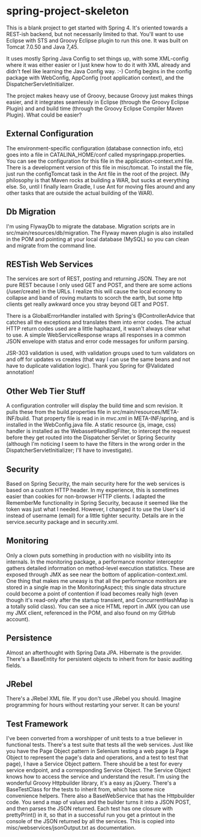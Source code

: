 spring-project-skeleton
=======================
This is a blank project to get started with Spring 4. It's oriented towards a REST-ish backend, but not necessarily limited to that.  You'll want to use
Eclipse with STS and Groovy Eclipse plugin to run this one.  It was built on Tomcat 7.0.50 and Java 7_45.

It uses mostly Spring Java Config to set things up, with some XML-config where it was either easier or I just knew how to do it with XML already and didn't
feel like learning the Java Config way.  :-) Config begins in the config package with WebConfig, AppConfig (root application context), and the 
DispatcherServletInitializer.

The project makes heavy use of Groovy, because Groovy just makes things easier, and it integrates seamlessly in Eclipse (through the Groovy Eclipse Plugin) and
and build time (through the Groovy Eclipse Compiler Maven Plugin).  What could be easier?

## External Configuration
The environment-specific configuration (database connection info, etc) goes into a file in CATALINA_HOME/conf called myspringapp.properties.  You can see the 
configuration for this file in the application-context.xml file.  There is a development version of this file in misc/tomcat.  To install the file, just
run the configTomcat task in the Ant file in the root of the project.  (My philosophy is that Maven rocks at building a WAR, but sucks at everything else.  So,
until I finally learn Gradle, I use Ant for moving files around and any other tasks that are outside the actual building of the WAR).

## Db Migration
I'm using FlywayDb to migrate the database.  Migration scripts are in src/main/resources/db/migration.  The Flyway maven plugin is also installed in the POM
and pointing at your local database (MySQL) so you can clean and migrate from the command line.

## RESTish Web Services
The services are sort of REST, posting and returning JSON.  They are not pure REST because I only used GET and POST, and there are some actions (/user/create) in
the URLs.  I realize this will cause the local economy to collapse and band of roving mutants to scorch the earth, but some http clients get really
awkward once you stray beyond GET and POST.

There is a GlobalErrorHandler installed with Spring's @ControllerAdvice that catches all the exceptions and translates them into error codes.  The actual
HTTP return codes used are a little haphazard, it wasn't always clear what to use.  A simple WebServiceResponse wraps all responses in a common JSON envelope
with status and error code messages for uniform parsing.

JSR-303 validation is used, with validation groups used to turn validators on and off for updates vs creates (that way I can use the same beans and not have to
duplicate validation logic).  Thank you Spring for @Validated annotation!

## Other Web Tier Stuff
A configuration controller will display the build time and scm revision.  It pulls these from the build.properties file in src/main/resources/META-INF/build.
That property file is read in in mvc.xml in META-INF/spring, and is installed in the WebConfig.java file. A static resource (js, image, css) handler is installed as the 
WebassetHandlingFilter, to intercept the request before they get routed into the Dispatcher Servlet or Spring Security (although I'm noticing I seem to have
the filters in the wrong order in the DispatcherServletInitializer; I'll have to investigate).

## Security
Based on Spring Security, the main security here for the web services is based on a custom HTTP header.  In my experience, this is sometimes easier than
cookies for non-browser HTTP clients.  I adapted the RememberMe functionality in Spring Security, because it seemed like the token was just what I needed.
However, I changed it to use the User's id instead of username (email) for a little tighter security.  Details are in the service.security package and in 
security.xml.

## Monitoring
Only a clown puts something in production with no visibility into its internals.  In the monitoring package, a performance monitor interceptor gathers detailed
information on method-level execution statistics. These are exposed through JMX as see near the bottom of application-context.xml.  One thing that makes me
uneasy is that all the performance monitors are stored in a single map in the MonitoringAspect; this single data structure could become a point of 
contention if load becomes really high (even though it's read-only after the startup transient, and ConcurrentHashMap is a totally solid class).  You can 
see a nice HTML report in JMX (you can use my JMX client, referenced in the POM, and also found on my GitHub account).

## Persistence
Almost an afterthought with Spring Data JPA.  Hibernate is the provider.  There's a BaseEntity for persistent objects to inherit from for basic auditing
fields.

## JRebel
There's a JRebel XML file.  If you don't use JRebel you should.  Imagine programming for hours without restarting your server.  It can be yours!

## Test Framework
I've been converted from a worshipper of unit tests to a true believer in functional tests.  There's a test suite that tests all the web services.  Just like
you have the Page Object pattern in Selenium testing a web page (a Page Object to represent the page's data and operations, and a test to test that page),
I have a Service Object pattern.  There should be a test for every service endpoint, and a corresponding Service Object.  The Service Object knows how
to access the service and understand the result.  I'm using the wonderful Groovy Httpbuilder library, it's a easy as jQuery. There's
a BaseTestClass for the tests to inherit from, which has some nice convenience helpers.  There also a BaseWebService that has the Httpbuilder code. You send
a map of values and the builder turns it into a JSON POST, and then parses the JSON returned.  Each test has one closure with prettyPrint() in it, so
that in a successful run you get a printout in the console of the JSON returned by all the services.  This is copied into misc/webservices/jsonOutput.txt as
documentation.